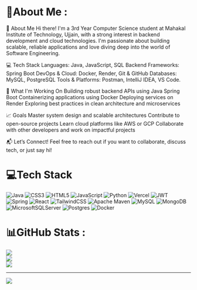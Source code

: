 # 💫About Me :
👋 About Me
Hi there! I'm a 3rd Year Computer Science student at Mahakal Institute of Technology, Ujjain, with a strong interest in backend development and cloud technologies. I'm passionate about building scalable, reliable applications and love diving deep into the world of Software Engineering.

💻 Tech Stack
Languages: Java, JavaScript, SQL
Backend Frameworks: Spring Boot
DevOps & Cloud: Docker, Render, Git & GitHub
Databases: MySQL, PostgreSQL
Tools & Platforms: Postman, IntelliJ IDEA, VS Code.

🚀 What I'm Working On
Building robust backend APIs using Java Spring Boot
Containerizing applications using Docker
Deploying services on Render
Exploring best practices in clean architecture and microservices

📈 Goals
Master system design and scalable architectures
Contribute to open-source projects
Learn cloud platforms like AWS or GCP
Collaborate with other developers and work on impactful projects

📬 Let’s Connect!
Feel free to reach out if you want to collaborate, discuss tech, or just say hi!

# 💻Tech Stack
![Java](https://img.shields.io/badge/java-%23ED8B00.svg?style=for-the-badge&logo=java&logoColor=white) ![CSS3](https://img.shields.io/badge/css3-%231572B6.svg?style=for-the-badge&logo=css3&logoColor=white) ![HTML5](https://img.shields.io/badge/html5-%23E34F26.svg?style=for-the-badge&logo=html5&logoColor=white) ![JavaScript](https://img.shields.io/badge/javascript-%23323330.svg?style=for-the-badge&logo=javascript&logoColor=%23F7DF1E) ![Python](https://img.shields.io/badge/python-3670A0?style=for-the-badge&logo=python&logoColor=ffdd54) ![Vercel](https://img.shields.io/badge/vercel-%23000000.svg?style=for-the-badge&logo=vercel&logoColor=white) ![JWT](https://img.shields.io/badge/JWT-black?style=for-the-badge&logo=JSON%20web%20tokens) ![Spring](https://img.shields.io/badge/spring-%236DB33F.svg?style=for-the-badge&logo=spring&logoColor=white) ![React](https://img.shields.io/badge/react-%2320232a.svg?style=for-the-badge&logo=react&logoColor=%2361DAFB) ![TailwindCSS](https://img.shields.io/badge/tailwindcss-%2338B2AC.svg?style=for-the-badge&logo=tailwind-css&logoColor=white) ![Apache Maven](https://img.shields.io/badge/Apache%20Maven-C71A36?style=for-the-badge&logo=Apache%20Maven&logoColor=white) ![MySQL](https://img.shields.io/badge/mysql-%2300f.svg?style=for-the-badge&logo=mysql&logoColor=white) ![MongoDB](https://img.shields.io/badge/MongoDB-%234ea94b.svg?style=for-the-badge&logo=mongodb&logoColor=white) ![MicrosoftSQLServer](https://img.shields.io/badge/Microsoft%20SQL%20Sever-CC2927?style=for-the-badge&logo=microsoft%20sql%20server&logoColor=white) ![Postgres](https://img.shields.io/badge/postgres-%23316192.svg?style=for-the-badge&logo=postgresql&logoColor=white) ![Docker](https://img.shields.io/badge/docker-%230db7ed.svg?style=for-the-badge&logo=docker&logoColor=white)
# 📊GitHub Stats :
![](https://github-readme-stats.vercel.app/api?username=Divyansh123bn&theme=algolia&hide_border=true&include_all_commits=false&count_private=false)<br/>
![](https://github-readme-streak-stats.herokuapp.com/?user=Divyansh123bn&theme=algolia&hide_border=true)<br/>
![](https://github-readme-stats.vercel.app/api/top-langs/?username=Divyansh123bn&theme=algolia&hide_border=true&include_all_commits=false&count_private=false&layout=compact)

---
[![](https://visitcount.itsvg.in/api?id=Divyansh123bn&icon=0&color=0)](https://visitcount.itsvg.in)
